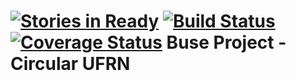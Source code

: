 [![Stories in Ready](https://badge.waffle.io/luizrogeriocn/buse.png?label=ready)](https://waffle.io/luizrogeriocn/buse)  [![Build Status](https://secure.travis-ci.org/luizrogeriocn/buse.png)](http://travis-ci.org/luizrogeriocn/buse) [![Coverage Status](https://coveralls.io/repos/luizrogeriocn/buse/badge.png)](https://coveralls.io/r/luizrogeriocn/buse)
Buse Project - Circular UFRN
====
